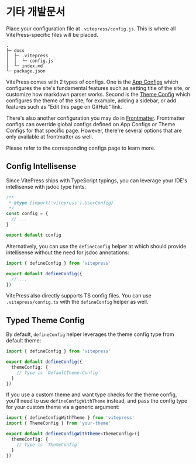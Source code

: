 # 기타 개발문서

Place your configuration file at `.vitepress/config.js`. This is where all VitePress-specific files will be placed.

```
.
├─ docs
│  ├─ .vitepress
│  │  └─ config.js
│  └─ index.md
└─ package.json
```

VitePress comes with 2 types of configs. One is the [App Configs](#) which configures the site's fundamental features such as setting title of the site, or customize how markdown parser works. Second is the [Theme Config](#) which configures the theme of the site, for example, adding a sidebar, or add features such as "Edit this page on GitHub" link.

There's also another configuration you may do in [Frontmatter](#). Frontmatter configs can override global configs defined on App Configs or Theme Configs for that specific page. However, there're several options that are only available at frontmatter as well.

Please refer to the corresponding configs page to learn more.

## Config Intellisense

Since VitePress ships with TypeScript typings, you can leverage your IDE's intellisense with jsdoc type hints:

```js
/**
 * @type {import('vitepress').UserConfig}
 */
const config = {
  // ...
}

export default config
```

Alternatively, you can use the `defineConfig` helper at which should provide intellisense without the need for jsdoc annotations:

```js
import { defineConfig } from 'vitepress'

export default defineConfig({
  // ...
})
```

VitePress also directly supports TS config files. You can use `.vitepress/config.ts` with the `defineConfig` helper as well.

## Typed Theme Config

By default, `defineConfig` helper leverages the theme config type from default theme:

```ts
import { defineConfig } from 'vitepress'

export default defineConfig({
  themeConfig: {
    // Type is `DefaultTheme.Config`
  }
})
```

If you use a custom theme and want type checks for the theme config, you'll need to use `defineConfigWithTheme` instead, and pass the config type for your custom theme via a generic argument:

```ts
import { defineConfigWithTheme } from 'vitepress'
import { ThemeConfig } from 'your-theme'

export default defineConfigWithTheme<ThemeConfig>({
  themeConfig: {
    // Type is `ThemeConfig`
  }
})
```
<script setup>
  import Comment from '../.vitepress/components/Comment.vue'
</script>
<Comment />